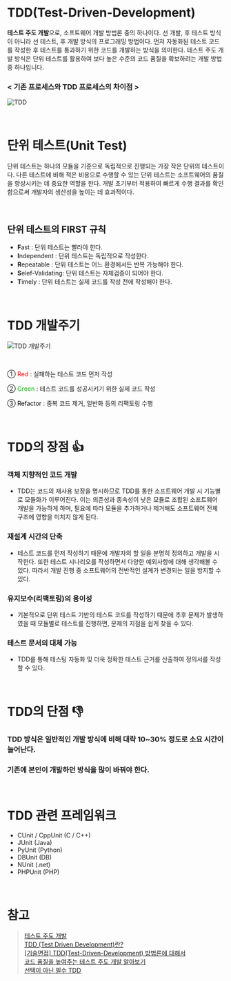 # TDD(Test-Driven-Development)

**테스트 주도 개발**으로, 소프트웨어 개발 방법론 중의 하나이다. 선 개발, 후 테스트 방식이 아니라 선 테스트, 후 개발 방식의 프로그래밍 방법이다. 먼저 자동화된 테스트 코드를 작성한 후 테스트를 통과하기 위한 코드를 개발하는 방식을 의미한다. 테스트 주도 개발 방식은 단위 테스트를 활용하여 보다 높은 수준의 코드 품질을 확보하려는 개발 방법 중 하나입니다.

### **< 기존 프로세스와 TDD 프로세스의 차이점 >**

![TDD](https://mblogthumb-phinf.pstatic.net/MjAyMDA2MjNfNSAg/MDAxNTkyODk1MTA3NDAw.VWU7ACZuSTKBuwTuHhCDl7aREyYLLc5KWHF1F4BPv3Eg.-IOIW8rByR5v4iy7pkq2IwUrq5NkVOzgBSZJcYKsEMAg.PNG.etnersrd/tdd1.png?type=w800 "TDD")

<br/>

# 단위 테스트(Unit Test)

단위 테스트는 하나의 모듈을 기준으로 독립적으로 진행되는 가장 작은 단위의 테스트이다. 다른 테스트에 비해 적은 비용으로 수행할 수 있는 단위 테스트는 소프트웨어의 품질을 향상시키는 데 중요한 역할을 한다. 개발 초기부터 적용하여 빠르게 수행 결과를 확인함으로써 개발자의 생산성을 높이는 데 효과적이다.

<br/>

## 단위 테스트의 FIRST 규칙

- **F**ast : 단위 테스트는 빨라야 한다.
- **I**ndependent : 단위 테스트는 독립적으로 작성한다.
- **R**epeatable : 단위 테스트는 어느 환경에서든 반복 가능해야 한다.
- **S**elef-Validating: 단위 테스트는 자체검증이 되어야 한다.
- **T**imely : 단위 테스트는 실제 코드를 작성 전에 작성해야 한다.

<br/>

# TDD 개발주기

![TDD 개발주기](https://blog.kakaocdn.net/dn/bCfWaY/btrj3XXOukQ/ZjVkmKt2Kjyyys7Stnok3k/img.png "TDD 개발주기")

<br/>

① <span style="color:#FF0000">Red</span> : 실패하는 테스트 코드 먼저 작성

② <span style="color:#04B404">Green</span> : 테스트 코드를 성공시키기 위한 실제 코드 작성

③ <span style="color:#000000">Refactor</span> : 중복 코드 제거, 일반화 등의 리팩토링 수행

<br/>

# TDD의 장점 👍

### 객체 지향적인 코드 개발

- TDD는 코드의 재사용 보장을 명시하므로 TDD를 통한 소프트웨어 개발 시 기능별로 모듈화가 이루어진다. 이는 의존성과 종속성이 낮은 모듈로 조합된 소프트웨어 개발을 가능하게 하며, 필요에 따라 모듈을 추가하거나 제거해도 소프트웨어 전체 구조에 영향을 미치지 않게 된다.

### 재설계 시간의 단축

- 테스트 코드를 먼저 작성하기 때문에 개발자의 할 일을 분명히 정의하고 개발을 시작한다. 또한 테스트 시나리오를 작성하면서 다양한 예외사항에 대해 생각해볼 수 있다. 따라서 개발 진행 중 소프트웨어의 전반적인 설계가 변경되는 일을 방지할 수 있다.

### 유지보수(리팩토링)의 용이성

- 기본적으로 단위 테스트 기반의 테스트 코드를 작성하기 때문에 추후 문제가 발생하였을 때 모듈별로 테스트를 진행하면, 문제의 지점을 쉽게 찾을 수 있다.

### 테스트 문서의 대체 가능

- TDD를 통해 테스팅 자동화 및 더욱 정확한 테스트 근거를 산출하여 정의서를 작성할 수 있다.

<br/>

# TDD의 단점 👎

### TDD 방식은 일반적인 개발 방식에 비해 대략 10~30% 정도로 소요 시간이 늘어난다.

### 기존에 본인이 개발하던 방식을 많이 바꿔야 한다.

<br/>

# TDD 관련 프레임워크

- CUnit / CppUnit (C / C++)
- JUnit (Java)
- PyUnit (Python)
- DBUnit (DB)
- NUnit (.net)
- PHPUnit (PHP)

<br/>

# 참고

> [테스트 주도 개발](http://www.incodom.kr/%ED%85%8C%EC%8A%A4%ED%8A%B8_%EC%A3%BC%EB%8F%84_%EA%B0%9C%EB%B0%9C)  
> [TDD (Test Driven Development)란?](https://zoosso.tistory.com/1055)  
> [[기술면접] TDD(Test-Driven-Development) 방법론에 대해서](https://wooaoe.tistory.com/33)  
> [코드 품질을 높여주는 테스트 주도 개발 알아보기](https://www.samsungsds.com/kr/insights/Test-Driven-Development.html?referrer=https://wooaoe.tistory.com/33)  
> [선택이 아닌 필수 TDD](https://ahea.wordpress.com/2018/09/10/%EC%84%A0%ED%83%9D%EC%9D%B4-%EC%95%84%EB%8B%8C-%ED%95%84%EC%88%98-tdd/)
